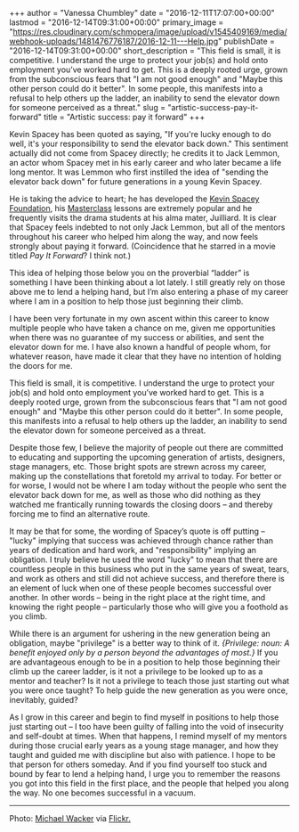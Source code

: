 +++
author = "Vanessa Chumbley"
date = "2016-12-11T17:07:00+00:00"
lastmod = "2016-12-14T09:31:00+00:00"
primary_image = "https://res.cloudinary.com/schmopera/image/upload/v1545409169/media/webhook-uploads/1481476776187/2016-12-11---Help.jpg"
publishDate = "2016-12-14T09:31:00+00:00"
short_description = "This field is small, it is competitive. I understand the urge to protect your job(s) and hold onto employment you’ve worked hard to get. This is a deeply rooted urge, grown from the subconscious fears that &quot;I am not good enough&quot; and &quot;Maybe this other person could do it better&quot;. In some people, this manifests into a refusal to help others up the ladder, an inability to send the elevator down for someone perceived as a threat."
slug = "artistic-success-pay-it-forward"
title = "Artistic success: pay it forward"
+++

Kevin Spacey has been quoted as saying, "If you're lucky enough to do well, it's your responsibility to send the elevator back down." This sentiment actually did not come from Spacey directly; he credits it to Jack Lemmon, an actor whom Spacey met in his early career and who later became a life long mentor. It was Lemmon who first instilled the idea of "sending the elevator back down" for future generations in a young Kevin Spacey.

He is taking the advice to heart; he has developed the [Kevin Spacey Foundation](http://www.kevinspaceyfoundation.org/), his [Masterclass](https://www.masterclass.com/classes/kevin-spacey-teaches-acting) lessons are extremely popular and he frequently visits the drama students at his alma mater, Juilliard. It is clear that Spacey feels indebted to not only Jack Lemmon, but all of the mentors throughout his career who helped him along the way, and now feels strongly about paying it forward. (Coincidence that he starred in a movie titled *Pay It Forward*? I think not.)

This idea of helping those below you on the proverbial “ladder” is something I have been thinking about a lot lately. I still greatly rely on those above me to lend a helping hand, but I’m also entering a phase of my career where I am in a position to help those just beginning their climb. 

I have been very fortunate in my own ascent within this career to know multiple people who have taken a chance on me, given me opportunities when there was no guarantee of my success or abilities, and sent the elevator down for me. I have also known a handful of people whom, for whatever reason, have made it clear that they have no intention of holding the doors for me. 

This field is small, it is competitive. I understand the urge to protect your job(s) and hold onto employment you’ve worked hard to get. This is a deeply rooted urge, grown from the subconscious fears that "I am not good enough" and "Maybe this other person could do it better". In some people, this manifests into a refusal to help others up the ladder, an inability to send the elevator down for someone perceived as a threat. 

Despite those few, I believe the majority of people out there are committed to educating and supporting the upcoming generation of artists, designers, stage managers, etc. Those bright spots are strewn across my career, making up the constellations that foretold my arrival to today. For better or for worse, I would not be where I am today without the people who sent the elevator back down for me, as well as those who did nothing as they watched me frantically running towards the closing doors – and thereby forcing me to find an alternative route. 

It may be that for some, the wording of Spacey’s quote is off putting – "lucky" implying that success was achieved through chance rather than years of dedication and hard work, and "responsibility" implying an obligation. I truly believe he used the word "lucky" to mean that there are countless people in this business who put in the same years of sweat, tears, and work as others and still did not achieve success, and therefore there is an element of luck when one of these people becomes successful over another. In other words – being in the right place at the right time, and knowing the right people – particularly those who will give you a foothold as you climb. 

While there is an argument for ushering in the new generation being an obligation, maybe "privilege" is a better way to think of it. *{Privilege: noun: A benefit enjoyed only by a person beyond the advantages of most.}* If you are advantageous enough to be in a position to help those beginning their climb up the career ladder, is it not a privilege to be looked up to as a mentor and teacher? Is it not a privilege to teach those just starting out what you were once taught? To help guide the new generation as you were once, inevitably, guided?

As I grow in this career and begin to find myself in positions to help those just starting out – I too have been guilty of falling into the void of insecurity and self-doubt at times. When that happens, I remind myself of my mentors during those crucial early years as a young stage manager, and how they taught and guided me with discipline but also with patience. I hope to be that person for others someday. And if you find yourself too stuck and bound by fear to lend a helping hand, I urge you to remember the reasons you got into this field in the first place, and the people that helped you along the way. No one becomes successful in a vacuum.
***
Photo: [Michael Wacker](https://www.flickr.com/photos/michael_wacker/) via [Flickr.](https://creativecommons.org/licenses/by-nc-nd/2.0/legalcode)
